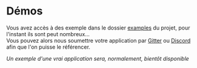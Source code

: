 # Démos
Vous avez accès à des exemple dans le dossier [examples](https://github.com/RaccoonCH/Rakkit/tree/master/examples/) du projet, pour l'instant ils sont peut nombreux...  
Vous pouvez alors nous soumettre votre application par [Gitter](https://gitter.im/_rakkit_/community) ou [Discord](https://discord.gg/McygUJb) afin que l'on puisse le référencer.  

_Un exemple d'une vrai application sera, normalement, bientôt disponible_

